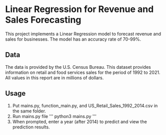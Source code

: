 # Linear Regression for Revenue and Sales Forecasting

This project implements a Linear Regression model to forecast revenue and sales for businesses. The model has an accuracy rate of 70-99%.

## Data

The data is provided by the U.S. Census Bureau.
This dataset provides information on retail and food services sales for the period of 1992 to 2021. 
All values in this report are in millions of dollars.

## Usage

1. Put mains.py, function_main.py, and US_Retail_Sales_1992_2014.csv in the same folder.
2. Run mains.py file
'''
python3 mains.py
'''    
3. When prompted, enter a year (after 2014) to predict and view the prediction results.
